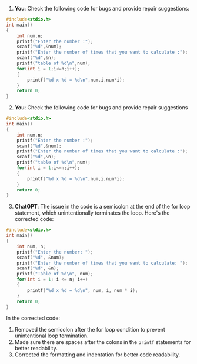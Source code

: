 1. **You**: Check the following code for bugs and provide repair suggestions: 
```c
#include<stdio.h>
int main()
{
    int num,n;
    printf("Enter the number :");
    scanf("%d",&num);
    printf("Enter the number of times that you want to calculate :");
    scanf("%d",&n);
    printf("table of %d\n",num);
    for(int i = 1;i<=n;i++);
    {
        printf("%d x %d = %d\n",num,i,num*i);
    }
    return 0;
}
```
2. **You**: Check the following code for bugs and provide repair suggestions
```c
#include<stdio.h>
int main()
{
    int num,n;
    printf("Enter the number :");
    scanf("%d",&num);
    printf("Enter the number of times that you want to calculate :");
    scanf("%d",&n);
    printf("table of %d\n",num);
    for(int i = 1;i<=n;i++);
    {
        printf("%d x %d = %d\n",num,i,num*i);
    }
    return 0;
}
```
3. **ChatGPT**: The issue in the code is a semicolon at the end of the for loop statement, which unintentionally terminates the loop. Here's the corrected code:

```c
#include<stdio.h>
int main()
{
    int num, n;
    printf("Enter the number: ");
    scanf("%d", &num);
    printf("Enter the number of times that you want to calculate: ");
    scanf("%d", &n);
    printf("Table of %d\n", num);
    for(int i = 1; i <= n; i++)
    {
        printf("%d x %d = %d\n", num, i, num * i);
    }
    return 0;
}
```

In the corrected code:
1. Removed the semicolon after the for loop condition to prevent unintentional loop termination.
2. Made sure there are spaces after the colons in the `printf` statements for better readability.
3. Corrected the formatting and indentation for better code readability.